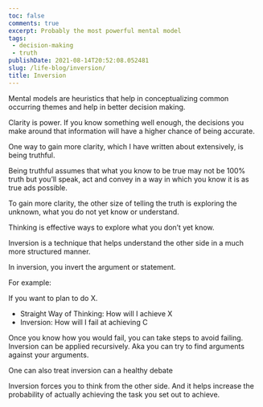 ```yaml
---
toc: false
comments: true
excerpt: Probably the most powerful mental model
tags:
 - decision-making
 - truth
publishDate: 2021-08-14T20:52:08.052481
slug: /life-blog/inversion/
title: Inversion
---
```


Mental models are heuristics that help in conceptualizing common occurring themes and help in better decision making.

Clarity is power. If you know something well enough, the decisions you make around that information will have a higher chance of being accurate.

One way to gain more clarity, which I have written about extensively, is being truthful.

Being truthful assumes that what you know to be true may not be 100% truth but you’ll speak, act and convey in a way in which you know it is as true ads possible.

To gain more clarity, the other size of telling the truth is exploring the unknown, what you do not yet know or understand.

Thinking is effective ways to explore what you don’t yet know.

Inversion is a technique that helps understand the other side in a much more structured manner.

In inversion, you invert the argument or statement.

For example: 

If you want to plan to do X. 
- Straight Way of Thinking: How will I achieve X
- Inversion: How will I fail at achieving C

Once you know how you would fail, you can take steps to avoid failing. Inversion can be applied recursively. Aka you can try to find arguments against your arguments.

One can also treat inversion can a healthy debate

Inversion forces you to think from the other side. And it helps increase the probability of actually achieving the task you set out to achieve.
